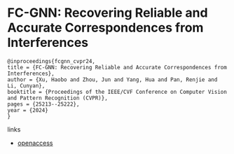 # FC-GNN: Recovering Reliable and Accurate Correspondences from Interferences

```
@inproceedings{fcgnn_cvpr24,
title = {FC-GNN: Recovering Reliable and Accurate Correspondences from Interferences},
author = {Xu, Haobo and Zhou, Jun and Yang, Hua and Pan, Renjie and Li, Cunyan},
booktitle = {Proceedings of the IEEE/CVF Conference on Computer Vision and Pattern Recognition (CVPR)},
pages = {25213--25222},
year = {2024}
}
```

links
- [openaccess](https://openaccess.thecvf.com//content/CVPR2024/html/Xu_FC-GNN_Recovering_Reliable_and_Accurate_Correspondences_from_Interferences_CVPR_2024_paper.html)
